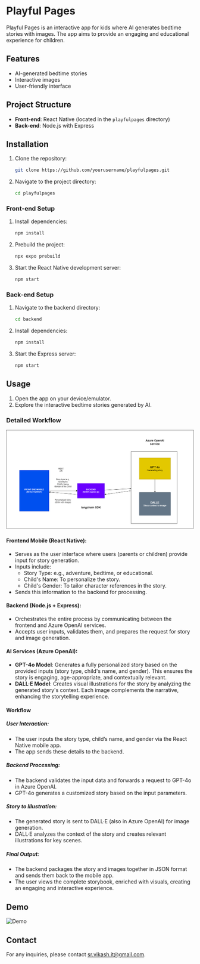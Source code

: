 # Playful Pages

Playful Pages is an interactive app for kids where AI generates bedtime stories with images. The app aims to provide an engaging and educational experience for children.

## Features

- AI-generated bedtime stories
- Interactive images
- User-friendly interface

## Project Structure

- **Front-end**: React Native (located in the `playfulpages` directory)
- **Back-end**: Node.js with Express

## Installation

1. Clone the repository:
    ```sh
    git clone https://github.com/yourusername/playfulpages.git
    ```
2. Navigate to the project directory:
    ```sh
    cd playfulpages
    ```

### Front-end Setup

1. Install dependencies:
    ```sh
    npm install
    ```
2. Prebuild the project:
    ```sh
    npx expo prebuild
    ```
3. Start the React Native development server:
    ```sh
    npm start
    ```


### Back-end Setup

1. Navigate to the backend directory:
    ```sh
    cd backend
    ```
2. Install dependencies:
    ```sh
    npm install
    ```
3. Start the Express server:
    ```sh
    npm start
    ```

## Usage

1. Open the app on your device/emulator.
2. Explore the interactive bedtime stories generated by AI.

### Detailed Workflow

![Architecture](./architecture.png)

#### Frontend Mobile (React Native):

- Serves as the user interface where users (parents or children) provide input for story generation.
- Inputs include:
  - Story Type: e.g., adventure, bedtime, or educational.
  - Child's Name: To personalize the story.
  - Child's Gender: To tailor character references in the story.
- Sends this information to the backend for processing.

#### Backend (Node.js + Express):

- Orchestrates the entire process by communicating between the frontend and Azure OpenAI services.
- Accepts user inputs, validates them, and prepares the request for story and image generation.

#### AI Services (Azure OpenAI):

- **GPT-4o Model**: Generates a fully personalized story based on the provided inputs (story type, child's name, and gender). This ensures the story is engaging, age-appropriate, and contextually relevant.
- **DALL·E Model**: Creates visual illustrations for the story by analyzing the generated story's context. Each image complements the narrative, enhancing the storytelling experience.

#### Workflow

##### User Interaction:

- The user inputs the story type, child’s name, and gender via the React Native mobile app.
- The app sends these details to the backend.

##### Backend Processing:

- The backend validates the input data and forwards a request to GPT-4o in Azure OpenAI.
- GPT-4o generates a customized story based on the input parameters.

##### Story to Illustration:

- The generated story is sent to DALL·E (also in Azure OpenAI) for image generation.
- DALL·E analyzes the context of the story and creates relevant illustrations for key scenes.

##### Final Output:

- The backend packages the story and images together in JSON format and sends them back to the mobile app.
- The user views the complete storybook, enriched with visuals, creating an engaging and interactive experience.

## Demo

![Demo](./demo.gif)

## Contact
For any inquiries, please contact [sr.vikash.it@gmail.com](mailto:sr.vikash.it@gmail.com).
